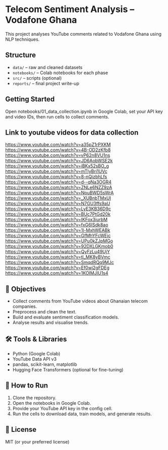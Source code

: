# Telecom Sentiment Analysis – Vodafone Ghana

This project analyses YouTube comments related to Vodafone Ghana using NLP techniques.

## Structure
- `data/` – raw and cleaned datasets
- `notebooks/` – Colab notebooks for each phase
- `src/` – scripts (optional)
- `reports/` – final project write-up

## Getting Started
Open notebooks/01_data_collection.ipynb in Google Colab, set your API key and video IDs, then run cells to collect comments.


## Link to youtube videos for data collection
https://www.youtube.com/watch?v=a35pZ1rPXKM
https://www.youtube.com/watch?v=4B-OD2zKfb8
https://www.youtube.com/watch?v=vP62n8VU1ns
https://www.youtube.com/watch?v=JD6AobWSE2k
https://www.youtube.com/watch?v=iBKx52sBO_g
https://www.youtube.com/watch?v=mTIyBri1UVc
https://www.youtube.com/watch?v=8-nQjzbhLfs
https://www.youtube.com/watch?v=d--qNa3OGR4
https://www.youtube.com/watch?v=ZNLe6NZZ9zA
https://www.youtube.com/watch?v=NpuBWD5sWrA
https://www.youtube.com/watch?v=_XUBnbTMxUI
https://www.youtube.com/watch?v=N7GU3ffs9aU
https://www.youtube.com/watch?v=LyE3KB36D9c
https://www.youtube.com/watch?v=BUc7PtGd20k
https://www.youtube.com/watch?v=IKFox3iurbM
https://www.youtube.com/watch?v=fxG6ISdk8ao
https://www.youtube.com/watch?v=1l-MxhWEABk
https://www.youtube.com/watch?v=GfMhYFcWEjc
https://www.youtube.com/watch?v=UPu0kZJpMGo
https://www.youtube.com/watch?v=92DXLGKmob0
https://www.youtube.com/watch?v=QyFzLu49UjY
https://www.youtube.com/watch?v=tl_MK8yBVmc
https://www.youtube.com/watch?v=SmqdRQq9MJc
https://www.youtube.com/watch?v=Ef0wj2gFDEg
https://www.youtube.com/watch?v=1KOIMJIU1s4



## 🎯 Objectives
- Collect comments from YouTube videos about Ghanaian telecom companies.
- Preprocess and clean the text.
- Build and evaluate sentiment classification models.
- Analyse results and visualise trends.

## 🛠 Tools & Libraries
- Python (Google Colab)
- YouTube Data API v3
- pandas, scikit-learn, matplotlib
- Hugging Face Transformers (optional for fine-tuning)

## 🚀 How to Run
1. Clone the repository.
2. Open the notebooks in Google Colab.
3. Provide your YouTube API key in the config cell.
4. Run the cells to download data, train models, and generate results.

## 📜 License
MIT (or your preferred license)
